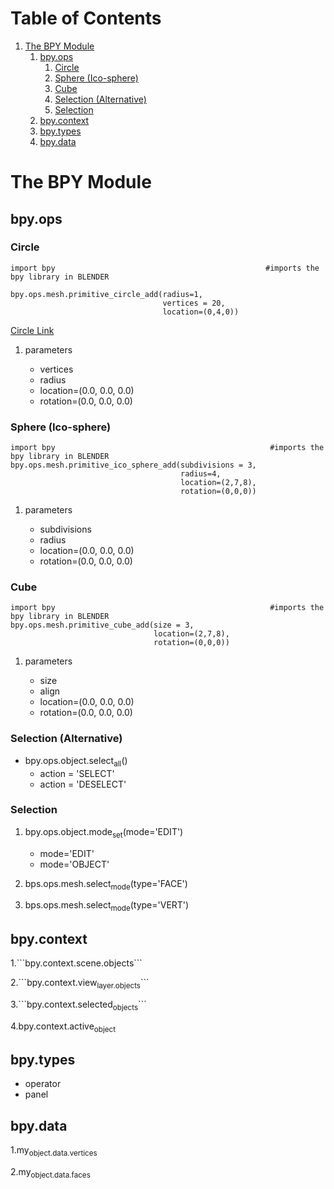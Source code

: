 
# Table of Contents

1.  [The BPY Module](#orgcb901ac)
    1.  [bpy.ops](#org08cb75f)
        1.  [Circle](#org1467929)
        2.  [Sphere (Ico-sphere)](#org5c055c2)
        3.  [Cube](#org235a0a1)
        4.  [Selection (Alternative)](#org0e0416f)
        5.  [Selection](#org3afeab3)
    2.  [bpy.context](#org782f332)
    3.  [bpy.types](#org15d4a0e)
    4.  [bpy.data](#org007c342)



<a id="orgcb901ac"></a>

# The BPY Module


<a id="org08cb75f"></a>

## bpy.ops


<a id="org1467929"></a>

### Circle

    import bpy                                               #imports the bpy library in BLENDER
    
    bpy.ops.mesh.primitive_circle_add(radius=1,
                                      vertices = 20,
                                      location=(0,4,0))

[Circle Link](https://docs.blender.org/api/current/bpy.ops.mesh.html)

1.  parameters

    -   vertices
    -   radius
    -   location=(0.0, 0.0, 0.0)
    -   rotation=(0.0, 0.0, 0.0)


<a id="org5c055c2"></a>

### Sphere (Ico-sphere)

    import bpy                                                #imports the bpy library in BLENDER
    bpy.ops.mesh.primitive_ico_sphere_add(subdivisions = 3,
                                          radius=4,
                                          location=(2,7,8),
                                          rotation=(0,0,0))

1.  parameters

    -   subdivisions
    -   radius
    -   location=(0.0, 0.0, 0.0)
    -   rotation=(0.0, 0.0, 0.0)


<a id="org235a0a1"></a>

### Cube

    import bpy                                                #imports the bpy library in BLENDER
    bpy.ops.mesh.primitive_cube_add(size = 3,
                                    location=(2,7,8),
                                    rotation=(0,0,0))

1.  parameters

    -   size
    -   align
    -   location=(0.0, 0.0, 0.0)
    -   rotation=(0.0, 0.0, 0.0)


<a id="org0e0416f"></a>

### Selection (Alternative)

-   bpy.ops.object.select<sub>all</sub>()
    -   action = 'SELECT'
    -   action = 'DESELECT'


<a id="org3afeab3"></a>

### Selection

1.  bpy.ops.object.mode<sub>set</sub>(mode='EDIT')

    -   mode='EDIT'
    -   mode='OBJECT'

2.  bps.ops.mesh.select<sub>mode</sub>(type='FACE')

3.  bps.ops.mesh.select<sub>mode</sub>(type='VERT')


<a id="org782f332"></a>

## bpy.context

1.\`\`\`bpy.context.scene.objects\`\`\`

2.\`\`\`bpy.context.view<sub>layer.objects</sub>\`\`\`

3.\`\`\`bpy.context.selected<sub>objects</sub>\`\`\`

4.bpy.context.active<sub>object</sub>


<a id="org15d4a0e"></a>

## bpy.types

-   operator
-   panel


<a id="org007c342"></a>

## bpy.data

1.my<sub>object.data.vertices</sub>

2.my<sub>object.data.faces</sub>

